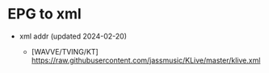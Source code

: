 # EPG to xml

* xml addr (updated 2024-02-20)

  - [WAVVE/TVING/KT]
    https://raw.githubusercontent.com/jassmusic/KLive/master/klive.xml

